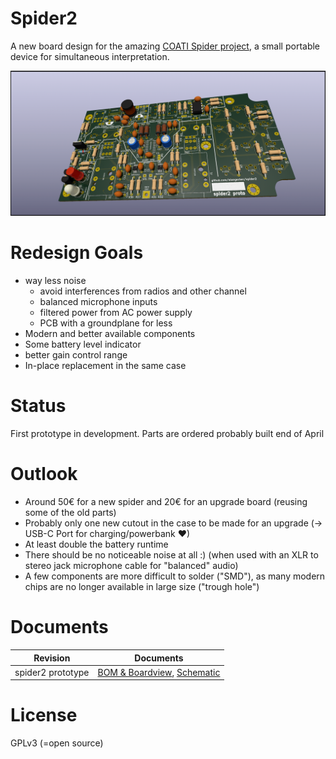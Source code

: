 # Spider2
A new board design for the amazing [COATI Spider project](https://coati.pimienta.org/electronics/spider/), a small portable device for simultaneous interpretation.

![rendered view of the board](board-rendered.png)

# Redesign Goals
- way less noise
    * avoid interferences from radios and other channel
    * balanced microphone inputs
    * filtered power from AC power supply
    * PCB with a groundplane for less
- Modern and better available components
- Some battery level indicator
- better gain control range
- In-place replacement in the same case

# Status
First prototype in development. Parts are ordered probably built end of April

# Outlook
- Around 50€ for a new spider and 20€ for an upgrade board (reusing some of the old parts)
- Probably only one new cutout in the case to be made for an upgrade (-> USB-C Port for charging/powerbank ♥)
- At least double the battery runtime
- There should be no noticeable noise at all :) (when used with an XLR to stereo jack microphone cable for "balanced" audio)
- A few components are more difficult to solder ("SMD"), as many modern chips are no longer available in large size ("trough hole")

# Documents
| Revision          | Documents
|-------------------|-------------------|
| spider2 prototype | [BOM & Boardview](https://alangecker.github.io/spider2/output/2.0-proto/spider2-ibom.html), [Schematic](https://alangecker.github.io/spider2/output/2.0-proto/spider2-schematic.pdf)


# License
GPLv3 (=open source)